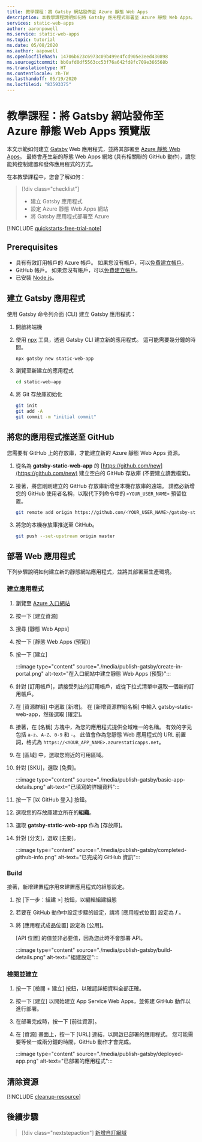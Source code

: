 ```yaml
---
title: 教學課程：將 Gatsby 網站發佈至 Azure 靜態 Web Apps
description: 本教學課程說明如何將 Gatsby 應用程式部署至 Azure 靜態 Web Apps。
services: static-web-apps
author: aaronpowell
ms.service: static-web-apps
ms.topic: tutorial
ms.date: 05/08/2020
ms.author: aapowell
ms.openlocfilehash: 14706b623c6973c09b499e4fcd905e3eed430898
ms.sourcegitcommit: bb0afd0df5563cc53f76a642fd8fc709e366568b
ms.translationtype: HT
ms.contentlocale: zh-TW
ms.lasthandoff: 05/19/2020
ms.locfileid: "83593375"
---
```

# <a name="tutorial-publish-a-gatsby-site-to-azure-static-web-apps-preview"></a>教學課程：將 Gatsby 網站發佈至 Azure 靜態 Web Apps 預覽版

本文示範如何建立 [Gatsby](https://gatsbyjs.org) Web 應用程式，並將其部署至 [Azure 靜態 Web Apps](overview.md)。 最終會產生新的靜態 Web Apps 網站 (具有相關聯的 GitHub 動作)，讓您能夠控制建置和發佈應用程式的方式。

在本教學課程中，您會了解如何：

> [!div class="checklist"]
>
> - 建立 Gatsby 應用程式
> - 設定 Azure 靜態 Web Apps 網站
> - 將 Gatsby 應用程式部署至 Azure

[!INCLUDE [quickstarts-free-trial-note](../../includes/quickstarts-free-trial-note.md)]

## <a name="prerequisites"></a>Prerequisites

- 具有有效訂用帳戶的 Azure 帳戶。 如果您沒有帳戶，可以[免費建立帳戶](https://azure.microsoft.com/free/)。
- GitHub 帳戶。 如果您沒有帳戶，可以[免費建立帳戶](https://github.com/join)。
- 已安裝 [Node.js](https://nodejs.org)。

## <a name="create-a-gatsby-app"></a>建立 Gatsby 應用程式

使用 Gatsby 命令列介面 (CLI) 建立 Gatsby 應用程式：

1. 開啟終端機
1. 使用 [npx](https://www.npmjs.com/package/npx) 工具，透過 Gatsby CLI 建立新的應用程式。 這可能需要幾分鐘的時間。

   ```bash
   npx gatsby new static-web-app
   ```

1. 瀏覽至新建立的應用程式

   ```bash
   cd static-web-app
   ```

1. 將 Git 存放庫初始化

   ```bash
   git init
   git add -A
   git commit -m "initial commit"
   ```

## <a name="push-your-application-to-github"></a>將您的應用程式推送至 GitHub

您需要有 GitHub 上的存放庫，才能建立新的 Azure 靜態 Web Apps 資源。

1. 從名為 **gatsby-static-web-app** 的 [https://github.com/new](https://github.com/new) 建立空白的 GitHub 存放庫 (不要建立讀我檔案)。

1. 接著，將您剛剛建立的 GitHub 存放庫新增至本機存放庫的遠端。 請務必新增您的 GitHub 使用者名稱，以取代下列命令中的 `<YOUR_USER_NAME>` 預留位置。

   ```bash
   git remote add origin https://github.com/<YOUR_USER_NAME>/gatsby-static-web-app
   ```

1. 將您的本機存放庫推送至 GitHub。

   ```bash
   git push --set-upstream origin master
   ```

## <a name="deploy-your-web-app"></a>部署 Web 應用程式

下列步驟說明如何建立新的靜態網站應用程式，並將其部署至生產環境。

### <a name="create-the-application"></a>建立應用程式

1. 瀏覽至 [Azure 入口網站](https://portal.azure.com)
1. 按一下 [建立資源]
1. 搜尋 [靜態 Web Apps]
1. 按一下 [靜態 Web Apps (預覽)]
1. 按一下 [建立] 

   :::image type="content" source="./media/publish-gatsby/create-in-portal.png" alt-text="在入口網站中建立靜態 Web Apps (預覽)":::

1. 針對 [訂用帳戶]，請接受列出的訂用帳戶，或從下拉式清單中選取一個新的訂用帳戶。

1. 在 [資源群組] 中選取 [新增]。 在 [新增資源群組名稱] 中輸入 gatsby-static-web-app，然後選取 [確定]。

1. 接著，在 [名稱] 方塊中，為您的應用程式提供全域唯一的名稱。 有效的字元包括 `a-z`、`A-Z`、`0-9` 和 `-`。 此值會作為您靜態 Web 應用程式的 URL 前置詞，格式為 `https://<YOUR_APP_NAME>.azurestaticapps.net`。

1. 在 [區域] 中，選取您附近的可用區域。

1. 針對 [SKU]，選取 [免費]。

   :::image type="content" source="./media/publish-gatsby/basic-app-details.png" alt-text="已填寫的詳細資料":::

1. 按一下 [以 GitHub 登入] 按鈕。

1. 選取您的存放庫建立所在的**組織**。

1. 選取 **gatsby-static-web-app** 作為 [存放庫]。

1. 針對 [分支]，選取 [主要]。

   :::image type="content" source="./media/publish-gatsby/completed-github-info.png" alt-text="已完成的 GitHub 資訊":::

### <a name="build"></a>Build

接著，新增建置程序用來建置應用程式的組態設定。

1. 按 [下一步：組建 >] 按鈕，以編輯組建組態

1. 若要在 GitHub 動作中設定步驟的設定，請將 [應用程式位置] 設定為 **/** 。

1. 將 [應用程式成品位置] 設定為 [公用]。

   [API 位置] 的值並非必要值，因為您此時不會部署 API。

   :::image type="content" source="./media/publish-gatsby/build-details.png" alt-text="組建設定":::

### <a name="review-and-create"></a>檢閱並建立

1. 按一下 [檢閱 + 建立] 按鈕，以確認詳細資料全部正確。

1. 按一下 [建立] 以開始建立 App Service Web Apps，並佈建 GitHub 動作以進行部署。

1. 在部署完成時，按一下 [前往資源]。

1. 在 [資源] 畫面上，按一下 [URL] 連結，以開啟已部署的應用程式。 您可能需要等候一或兩分鐘的時間，GitHub 動作才會完成。

   :::image type="content" source="./media/publish-gatsby/deployed-app.png" alt-text="已部署的應用程式":::

## <a name="clean-up-resources"></a>清除資源

[!INCLUDE [cleanup-resource](../../includes/static-web-apps-cleanup-resource.md)]

## <a name="next-steps"></a>後續步驟

> [!div class="nextstepaction"]
> [新增自訂網域](custom-domain.md)
